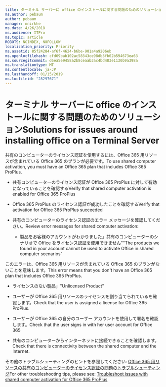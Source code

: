 ```yaml
---
title: ターミナル サーバーに office のインストールに関する問題のためのソリューション
ms.author: pebaum
author: pebaum
manager: mnirkhe
ms.date: 4/26/2018
ms.audience: ITPro
ms.topic: article
ROBOTS: NOINDEX, NOFOLLOW
localization_priority: Priority
ms.assetid: 85f24284-af6f-4624-b6be-901a4a9206eb
ms.openlocfilehash: cfd69bab102ac58343ce98db3fb02b594673ea63
ms.sourcegitcommit: d6ea5e9458a2b8ceaab3ac4bd483e1130b9a398a
ms.translationtype: MT
ms.contentlocale: ja-JP
ms.lasthandoff: 01/15/2019
ms.locfileid: "28297671"
---
```

# <a name="solutions-for-issues-around-installing-office-on-a-terminal-server"></a><span data-ttu-id="8d8fe-102">ターミナル サーバーに office のインストールに関する問題のためのソリューション</span><span class="sxs-lookup"><span data-stu-id="8d8fe-102">Solutions for issues around installing office on a Terminal Server</span></span>

<span data-ttu-id="8d8fe-103">共有のコンピューターのライセンス認証を使用するには、Office 365 用リソースが含まれている Office 365 のプランが必要です。</span><span class="sxs-lookup"><span data-stu-id="8d8fe-103">To use shared computer activation, you must have an Office 365 plan that includes Office 365 ProPlus.</span></span>
  
- <span data-ttu-id="8d8fe-104">共有コンピューターのライセンス認証が Office 365 ProPlus に対して有効になっていることを確認する</span><span class="sxs-lookup"><span data-stu-id="8d8fe-104">Verify that shared computer activation is enabled for Office 365 ProPlus</span></span>
    
- <span data-ttu-id="8d8fe-105">Office 365 ProPlus のライセンス認証が成功したことを確認する</span><span class="sxs-lookup"><span data-stu-id="8d8fe-105">Verify that activation for Office 365 ProPlus succeeded</span></span>
    
- <span data-ttu-id="8d8fe-106">共有のコンピューターのライセンス認証のエラー メッセージを確認してください。</span><span class="sxs-lookup"><span data-stu-id="8d8fe-106">Review error messages for shared computer activation:</span></span>
    
  - <span data-ttu-id="8d8fe-107">製品をお客様のアカウントがわかりました」共有のコンピューターのシナリオで Office をライセンス認証を使用できません"</span><span class="sxs-lookup"><span data-stu-id="8d8fe-107">"The products we found in your account cannot be used to activate Office in shared computer scenarios"</span></span>
  
<span data-ttu-id="8d8fe-108">このエラーは、Office 365 用リソースが含まれている Office 365 のプランがないことを意味します。</span><span class="sxs-lookup"><span data-stu-id="8d8fe-108">This error means that you don't have an Office 365 plan that includes Office 365 ProPlus.</span></span>
    
  - <span data-ttu-id="8d8fe-109">ライセンスのない製品」</span><span class="sxs-lookup"><span data-stu-id="8d8fe-109">"Unlicensed Product"</span></span>
    
  - <span data-ttu-id="8d8fe-110">ユーザーが Office 365 用リソースのライセンスを割り当てられているを確認します。</span><span class="sxs-lookup"><span data-stu-id="8d8fe-110">Check that the user is assigned a license for Office 365 ProPlus.</span></span>
    
  - <span data-ttu-id="8d8fe-111">ユーザーが Office 365 の自分のユーザー アカウントを使用して署名を確認します。</span><span class="sxs-lookup"><span data-stu-id="8d8fe-111">Check that the user signs in with her user account for Office 365</span></span>
    
  - <span data-ttu-id="8d8fe-112">共有のコンピューターからインターネットに接続できることを確認します。</span><span class="sxs-lookup"><span data-stu-id="8d8fe-112">Check that there is connectivity between the shared computer and the Internet.</span></span>
    
<span data-ttu-id="8d8fe-113">その他のトラブルシューティングのヒントを参照してください: [Office 365 用リソースの共有のコンピューターのライセンス認証の問題のトラブルシューティング](https://docs.microsoft.com/DeployOffice/troubleshoot-issues-with-shared-computer-activation-for-office-365-proplus)</span><span class="sxs-lookup"><span data-stu-id="8d8fe-113">For other troubleshooting tips, please see: [Troubleshoot issues with shared computer activation for Office 365 ProPlus](https://docs.microsoft.com/DeployOffice/troubleshoot-issues-with-shared-computer-activation-for-office-365-proplus)</span></span>
  

